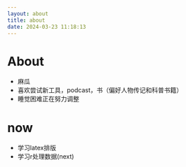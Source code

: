 ```yaml
---
layout: about
title: about
date: 2024-03-23 11:18:13
---
```


# About
- 麻瓜
- 喜欢尝试新工具，podcast，书（偏好人物传记和科普书籍）
- 睡觉困难正在努力调整

# now
- 学习latex排版
- 学习r处理数据(next)